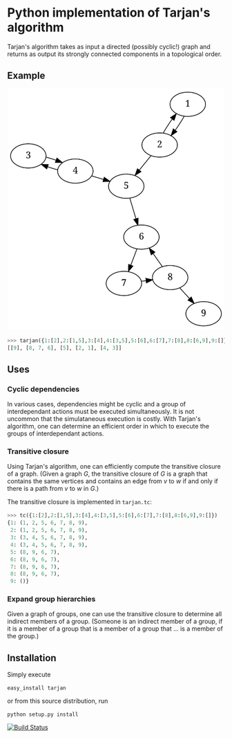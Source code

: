 Python implementation of Tarjan's algorithm
===========================================

Tarjan's algorithm takes as input a directed (possibly cyclic!) graph and
returns as output its strongly connected components in a topological order.

Example
-------
![](/doc/example.svg)

```python
>>> tarjan({1:[2],2:[1,5],3:[4],4:[3,5],5:[6],6:[7],7:[8],8:[6,9],9:[]})
[[9], [8, 7, 6], [5], [2, 1], [4, 3]]
```

Uses
----
### Cyclic dependencies
In various cases, dependencies might be cyclic and a group of interdependant
actions must be executed simultaneously.  It is not uncommon that
the simulataneous execution is costly.  With Tarjan's algorithm, one can
determine an efficient order in which to execute the groups of interdependant
actions.

### Transitive closure
Using Tarjan's algorithm, one can efficiently compute the transitive
closure of a graph.  (Given a graph _G_, the transitive closure of _G_
is a graph that contains the same vertices and contains an edge from _v_
to _w_ if and only if there is a path from _v_ to _w_ in _G_.)

The transitive closure is implemented in `tarjan.tc`:

```python
>>> tc({1:[2],2:[1,5],3:[4],4:[3,5],5:[6],6:[7],7:[8],8:[6,9],9:[]})
{1: (1, 2, 5, 6, 7, 8, 9),
 2: (1, 2, 5, 6, 7, 8, 9),
 3: (3, 4, 5, 6, 7, 8, 9),
 4: (3, 4, 5, 6, 7, 8, 9),
 5: (8, 9, 6, 7),
 6: (8, 9, 6, 7),
 7: (8, 9, 6, 7),
 8: (8, 9, 6, 7),
 9: ()}
```

### Expand group hierarchies
Given a graph of groups, one can use the transitive closure to determine
all indirect members of a group.  (Someone is an indirect member of a group,
if it is a member of a group that is a member of a group that ... is a member
of the group.)

Installation
------------
Simply execute

    easy_install tarjan

or from this source distribution, run

    python setup.py install

[![Build Status](https://travis-ci.org/bwesterb/py-tarjan.png)](
   https://travis-ci.org/bwesterb/py-tarjan)
